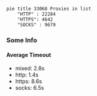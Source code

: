 
```mermaid
pie title 33068 Proxies in list
    "HTTP" : 22284
    "HTTPS": 4642
    "SOCKS" : 9679
```

### Some Info
#### Average Timeout

- mixed: 2.8s
- http: 1.4s
- https: 8.6s
- socks: 6.5s